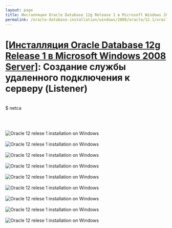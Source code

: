 ```yaml
---
layout: page
title: Инсталляция Oracle Database 12g Release 1 в Microsoft Windows 2008 Server
permalink: /oracle-database-installation/windows/2008/oracle/12.1/oracle-listener-creation/
---
```


# <a href="/oracle-database-installation/windows/2008/oracle/12.1/">[Инсталляция Oracle Database 12g Release 1 в Microsoft Windows 2008 Server]</a>: Создание службы удаленного подключения к серверу (Listener)

<br/>


<div class="linuxCommand">
$ netca
</div>

<br/><br/>

<img src="http://img.oradba.net/database/windows/2008/oracle/12.1/install/listener/oracle12R1_database_listener_creation_01.png" border="0" alt="Oracle 12 relese 1 installation on Windows"><br/><br/>
<img src="http://img.oradba.net/database/windows/2008/oracle/12.1/install/listener/oracle12R1_database_listener_creation_02.png" border="0" alt="Oracle 12 relese 1 installation on Windows"><br/><br/>
<img src="http://img.oradba.net/database/windows/2008/oracle/12.1/install/listener/oracle12R1_database_listener_creation_03.png" border="0" alt="Oracle 12 relese 1 installation on Windows"><br/><br/>
<img src="http://img.oradba.net/database/windows/2008/oracle/12.1/install/listener/oracle12R1_database_listener_creation_04.png" border="0" alt="Oracle 12 relese 1 installation on Windows"><br/><br/>
<img src="http://img.oradba.net/database/windows/2008/oracle/12.1/install/listener/oracle12R1_database_listener_creation_05.png" border="0" alt="Oracle 12 relese 1 installation on Windows"><br/><br/>
<img src="http://img.oradba.net/database/windows/2008/oracle/12.1/install/listener/oracle12R1_database_listener_creation_06.png" border="0" alt="Oracle 12 relese 1 installation on Windows"><br/><br/>
<img src="http://img.oradba.net/database/windows/2008/oracle/12.1/install/listener/oracle12R1_database_listener_creation_07.png" border="0" alt="Oracle 12 relese 1 installation on Windows"><br/><br/>
<img src="http://img.oradba.net/database/windows/2008/oracle/12.1/install/listener/oracle12R1_database_listener_creation_08.png" border="0" alt="Oracle 12 relese 1 installation on Windows"><br/><br/>
<img src="http://img.oradba.net/database/windows/2008/oracle/12.1/install/listener/oracle12R1_database_listener_creation_09.png" border="0" alt="Oracle 12 relese 1 installation on Windows"><br/><br/>
